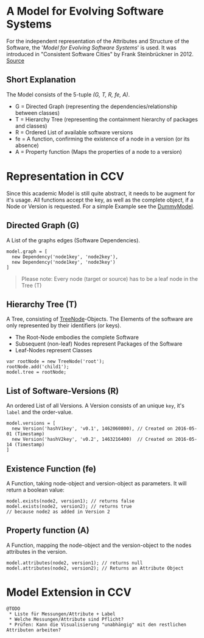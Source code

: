 # A Model for Evolving Software Systems
For the independent representation of the Attributes and Structure of the Software, the '_Model for Evolving Software Systems_' is used.
It was introduced in "Consistent Software Cities" by Frank Steinbrückner in 2012. [Source][ConsistentCitiesPaper]

## Short Explanation
The Model consists of the 5-tuple _(G, T, R, fe, A)_.
 * G  = Directed Graph (representing the dependencies/relationship between classes)
 * T  = Hierarchy Tree (representing the containment hierarchy of packages and classes)
 * R  = Ordered List of available software versions
 * fe = A function, confirming the existence of a node in a version (or its absence)
 * A  = Property function (Maps the properties of a node to a version)


# Representation in CCV
Since this academic Model is still quite abstract, it needs to be augment for it's usage. All functions accept the key, as well as the complete object, if a Node or Version is requested.
For a simple Example see the [DummyModel][ZooExample].

## Directed Graph (G)
A List of the graphs edges (Software Dependencies).
```JS
model.graph = [
  new Dependency('node1key', 'node2key'),
  new Dependency('node1key', 'node3key')
]
```
> Please note: Every node (target or source) has to be a leaf node in the Tree (T)

## Hierarchy Tree (T)
A Tree, consisting of [TreeNode][TreeNodeFile]-Objects. The Elements of the software are only represented by their identifiers (or keys).

 * The Root-Node embodies the complete Software
 * Subsequent (non-leaf) Nodes represent Packages of the Software
 * Leaf-Nodes represent Classes
```JS
var rootNode = new TreeNode('root');
rootNode.add('child1');
model.tree = rootNode;
```

## List of Software-Versions (R)
An ordered List of all Versions. A Version consists of an unique `key`, it's `label` and the order-value.
```JS
model.versions = [
  new Version('hashV1key', 'v0.1', 1462060800), // Created on 2016-05-01 (Timestamp)
  new Version('hashV2key', 'v0.2', 1463216400)  // Created on 2016-05-14 (Timestamp)
]
```

## Existence Function (fe)
A Function, taking node-object and version-object as parameters. It will return a boolean value:
```JS
model.exists(node2, version1); // returns false
model.exists(node2, version2); // returns true 
// because node2 as added in Version 2
```

## Property function (A)
A Function, mapping the node-object and the version-object to the nodes attributes in the version.
```JS
model.attributes(node2, version1); // returns null
model.attributes(node2, version2); // Returns an Attribute Object
```


# Model Extension in CCV
```
@TODO
 * Liste für Messungen/Attribute + Label
 * Welche Messungen/Attribute sind Pflicht?
 * Prüfen: Kann die Visualisierung "unabhängig" mit den restlichen Attributen arbeiten?
```

[//]: #
   [ConsistentCitiesPaper]: <https://opus4.kobv.de/opus4-btu/frontdoor/index/index/docId/1681>
   [TreeNodeFile]: <components/treenode.js>
   [ZooExample]: <dummy.js>
